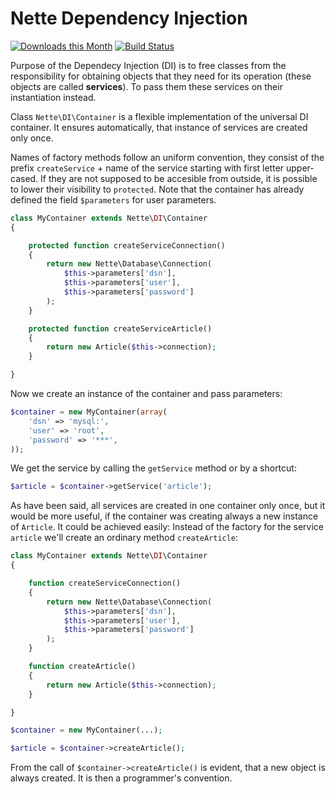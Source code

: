 Nette Dependency Injection
==========================

[![Downloads this Month](https://img.shields.io/packagist/dm/nette/di.svg)](https://packagist.org/packages/nette/di)
[![Build Status](https://travis-ci.org/nette/di.svg?branch=v2.2)](https://travis-ci.org/nette/di)

Purpose of the Dependecy Injection (DI) is to free classes from the responsibility for obtaining objects that they need for its operation (these objects are called **services**). To pass them these services on their instantiation instead.

Class `Nette\DI\Container` is a flexible implementation of the universal DI container. It ensures automatically, that instance of services are created only once.

Names of factory methods follow an uniform convention, they consist of the prefix `createService` + name of the service starting with first letter upper-cased. If they are not supposed to be accesible from outside, it is possible to lower their visibility to `protected`. Note that the container has already defined the field `$parameters` for user parameters.

```php
class MyContainer extends Nette\DI\Container
{

	protected function createServiceConnection()
	{
		return new Nette\Database\Connection(
			$this->parameters['dsn'],
			$this->parameters['user'],
			$this->parameters['password']
		);
	}

	protected function createServiceArticle()
	{
		return new Article($this->connection);
	}

}
```

Now we create an instance of the container and pass parameters:

```php
$container = new MyContainer(array(
	'dsn' => 'mysql:',
	'user' => 'root',
	'password' => '***',
));
```

We get the service by calling the `getService` method or by a shortcut:

```php
$article = $container->getService('article');
```

As have been said, all services are created in one container only once, but it would be more useful, if the container was creating always a new instance of `Article`. It could be achieved easily: Instead of the factory for the service `article` we'll create an ordinary method `createArticle`:

```php
class MyContainer extends Nette\DI\Container
{

	function createServiceConnection()
	{
		return new Nette\Database\Connection(
			$this->parameters['dsn'],
			$this->parameters['user'],
			$this->parameters['password']
		);
	}

	function createArticle()
	{
		return new Article($this->connection);
	}

}

$container = new MyContainer(...);

$article = $container->createArticle();
```

From the call of `$container->createArticle()` is evident, that a new object is always created. It is then a programmer's convention.

